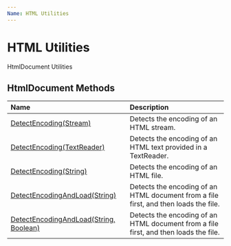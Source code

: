 ```yaml
---
Name: HTML Utilities
---
```


# HTML Utilities

HtmlDocument Utilities

## HtmlDocument Methods

| Name | Description |
| :--- | :---------- |
| [DetectEncoding(Stream)](detect-encoding) | Detects the encoding of an HTML stream. |
| [DetectEncoding(TextReader)](detect-encoding#public-encoding-detectencodingtextreader-reader) | Detects the encoding of an HTML text provided in a TextReader. |
| [DetectEncoding(String)](detect-encoding#public-encoding-detectencodingstring-path) | Detects the encoding of an HTML file. |
| [DetectEncodingAndLoad(String)](detect-encoding-and-load) | Detects the encoding of an HTML document from a file first, and then loads the file. |
| [DetectEncodingAndLoad(String, Boolean)](detect-encoding-and-load#public-void-detectencodingandloadstring-path-bool-detectencoding) | Detects the encoding of an HTML document from a file first, and then loads the file. |

